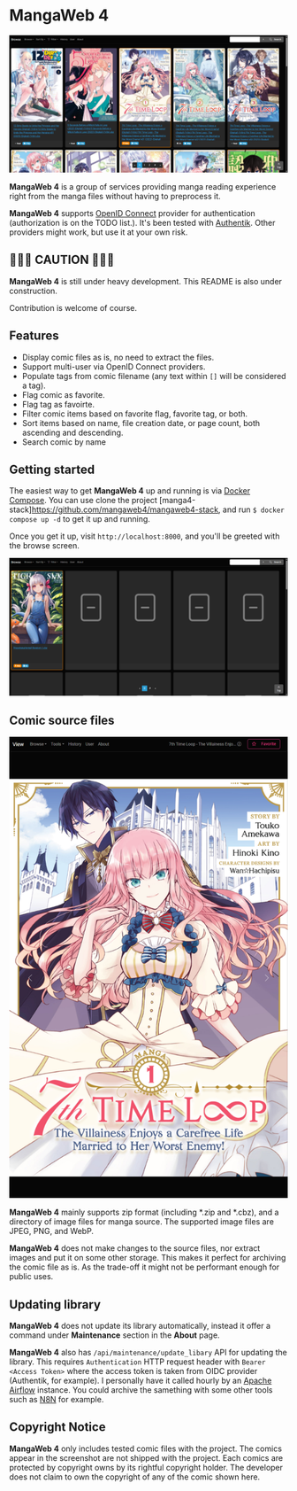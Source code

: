 # MangaWeb 4

![browse page screenshot](img/browse.png)

**MangaWeb 4** is a group of services providing manga reading experience right from the manga files without having to preprocess it. 

**MangaWeb 4** supports [OpenID Connect](https://openid.net/developers/how-connect-works/) provider for authentication (authorization is on the TODO list.). It's been tested with [Authentik](https://goauthentik.io/). Other providers might work, but use it at your own risk.


## 🚧🚧🚧 CAUTION 🚧🚧🚧

**MangaWeb 4** is still under heavy development. This README is also under construction. 

Contribution is welcome of course.

## Features

* Display comic files as is, no need to extract the files. 
* Support multi-user via OpenID Connect providers. 
* Populate tags from comic filename (any text within `[]` will be considered a tag).
* Flag comic as favorite.
* Flag tag as favoirte.
* Filter comic items based on favorite flag, favorite tag, or both.
* Sort items based on name, file creation date, or page count, both ascending and descending.
* Search comic by name

## Getting started

The easiest way to get **MangaWeb 4** up and running is via [Docker Compose](https://docs.docker.com/compose/). You can use clone the project [manga4-stack]https://github.com/mangaweb4/mangaweb4-stack, and run `$ docker compose up -d` to get it up and running. 

Once you get it up, visit `http://localhost:8000`, and you'll be greeted with the browse screen.

![demo screenshot](img/default.png)

## Comic source files

![view page screnshot](img/view.png)

**MangaWeb 4** mainly supports zip format (including *.zip and *.cbz), and a directory of image files for manga source. The supported image files are JPEG, PNG, and WebP. 

**MangaWeb 4** does not make changes to the source files, nor extract images and put it on some other storage. This makes it perfect for archiving the comic file as is. As the trade-off it might not be performant enough for public uses. 

## Updating library

**MangaWeb 4** does not update its library automatically, instead it offer a command under **Maintenance** section in the **About** page. 

**MangaWeb 4** also has `/api/maintenance/update_libary` API for updating the library. This requires `Authentication` HTTP request header with `Bearer <Access Token>` where the access token is taken from OIDC provider (Authentik, for example). I personally have it called hourly by an [Apache Airflow](https://airflow.apache.org/) instance. You could archive the samething with some other tools such as [N8N](https://n8n.io/) for example. 

## Copyright Notice

**MangaWeb 4** only includes tested comic files with the project. The comics appear in the screenshot are not shipped with the project. Each comics are protected by copyright owns by its rightful copyright holder. The developer does not claim to own the copyright of any of the comic shown here.

<!--

**Here are some ideas to get you started:**

🙋‍♀️ A short introduction - what is your organization all about?
🌈 Contribution guidelines - how can the community get involved?
👩‍💻 Useful resources - where can the community find your docs? Is there anything else the community should know?
🍿 Fun facts - what does your team eat for breakfast?
🧙 Remember, you can do mighty things with the power of [Markdown](https://docs.github.com/github/writing-on-github/getting-started-with-writing-and-formatting-on-github/basic-writing-and-formatting-syntax)
-->
